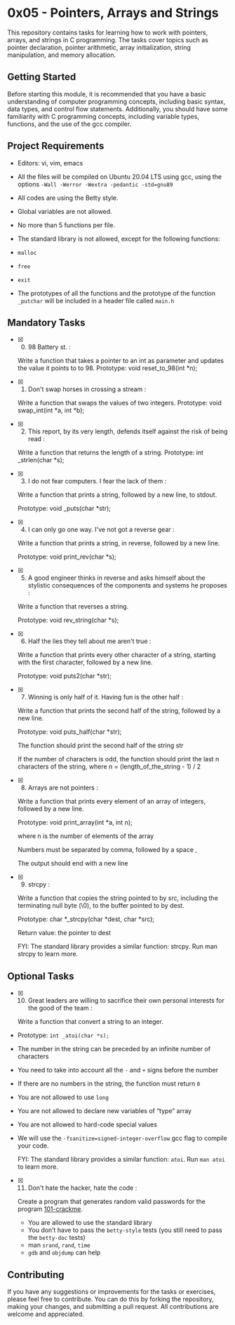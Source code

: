 # 0x05 - Pointers, Arrays and Strings

This repository contains tasks for learning how to work with pointers, arrays, and strings in C programming. The tasks cover topics such as pointer declaration, pointer arithmetic, array initialization, string manipulation, and memory allocation.

## Getting Started

Before starting this module, it is recommended that you have a basic understanding of computer programming concepts, including basic syntax, data types, and control flow statements. Additionally, you should have some familiarity with C programming concepts, including variable types, functions, and the use of the gcc compiler.

## Project Requirements

-   Editors: vi, vim, emacs
    
-   All the files will be compiled on Ubuntu 20.04 LTS using gcc, using the options  `-Wall -Werror -Wextra -pedantic -std=gnu89`
    
-   All codes are using the Betty style.
    
-   Global variables are not allowed.
    
-   No more than 5 functions per file.
    
-   The standard library is not allowed, except for the following functions:
    
-   `malloc`
    
-   `free`
    
-   `exit`
    
-   The prototypes of all the functions and the prototype of the function  `_putchar`  will be included in a header file called  `main.h`
    

## Mandatory Tasks

- [x] 0. 98 Battery st. : 

	Write a function that takes a pointer to an int as parameter and updates the value it points to to 98.
	Prototype: void reset_to_98(int *n);

- [x] 1.  Don't swap horses in crossing a stream : 

	Write a function that swaps the values of two integers.
	Prototype: void swap_int(int *a, int *b);

- [x] 2.  This report, by its very length, defends itself against the risk of being read : 

	Write a function that returns the length of a string.
		Prototype: int _strlen(char *s);

- [x] 3.  I do not fear computers. I fear the lack of them : 

	Write a function that prints a string, followed by a new line, to stdout.

	Prototype: void _puts(char *str);

- [x] 4.  I can only go one way. I've not got a reverse gear :

	Write a function that prints a string, in reverse, followed by a new line.

	Prototype: void print_rev(char *s);

- [x] 5.  A good engineer thinks in reverse and asks himself about the stylistic consequences of the components and systems he proposes : 

	Write a function that reverses a string.

	Prototype: void rev_string(char *s);

- [x] 6.  Half the lies they tell about me aren't true : 

	Write a function that prints every other character of a string, starting with the first character, followed by a new line.

	Prototype: void puts2(char *str);

- [x] 7.  Winning is only half of it. Having fun is the other half : 

	Write a function that prints the second half of the string, followed by a new line.

	Prototype: void puts_half(char *str);
	
	The function should print the second half of the string str

	If the number of characters is odd, the function should print the last n characters of the string, where n = (length_of_the_string - 1) / 2

- [x] 8.  Arrays are not pointers : 

	Write a function that prints every element of an array of integers, followed by a new line.

	Prototype: void print_array(int *a, int n);

	where n is the number of elements of the array

	Numbers must be separated by comma, followed by a space ,

	The output should end with a new line

- [x] 9.  strcpy : 

	 Write a function that copies the string pointed to by src, including the terminating null byte (\0), to the buffer pointed to by dest.

	Prototype: char *_strcpy(char *dest, char *src);

	Return value: the pointer to dest

	FYI: The standard library provides a similar function: strcpy. Run man strcpy to learn more.

## Optional Tasks

- [x] 10.  Great leaders are willing to sacrifice their own personal interests for the good of the team : 
	
	Write a function that convert a string to an integer.	
-   Prototype:  `int _atoi(char *s);`
-   The number in the string can be preceded by an infinite number of characters
-   You need to take into account all the  `-`  and  `+`  signs before the number
-   If there are no numbers in the string, the function must return  `0`
-   You are not allowed to use  `long`
-   You are not allowed to declare new variables of “type” array
-   You are not allowed to hard-code special values
-   We will use the  `-fsanitize=signed-integer-overflow`  gcc flag to compile your code.

	FYI: The standard library provides a similar function:  `atoi`. Run  `man atoi`  to learn more.


- [x] 11. Don't hate the hacker, hate the code :

	Create a program that generates random valid passwords for the program  [101-crackme](https://github.com/holbertonschool/0x04.c "101-crackme").

	-   You are allowed to use the standard library
	-   You don’t have to pass the  `betty-style`  tests (you still need to pass the  `betty-doc`  tests)
	-   man  `srand`,  `rand`,  `time`
	-   `gdb`  and  `objdump`  can help


## Contributing

If you have any suggestions or improvements for the tasks or exercises, please feel free to contribute. You can do this by forking the repository, making your changes, and submitting a pull request. All contributions are welcome and appreciated.